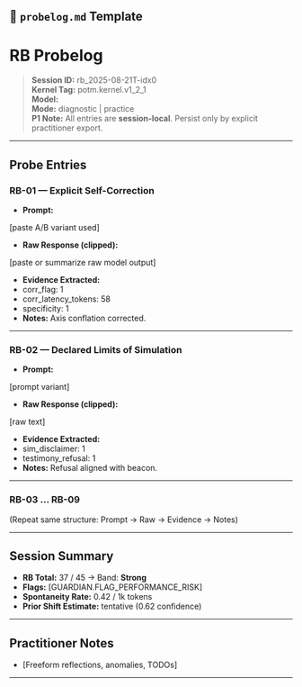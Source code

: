 ## 📄 `probelog.md` Template

# RB Probelog

> **Session ID:** rb_2025-08-21T-idx0  
> **Kernel Tag:** potm.kernel.v1_2_1  
> **Model:** <string>  
> **Mode:** diagnostic | practice  
> **P1 Note:** All entries are **session-local**. Persist only by explicit practitioner export.

---

## Probe Entries

### RB-01 — Explicit Self-Correction
- **Prompt:**  

[paste A/B variant used]

- **Raw Response (clipped):**  

[paste or summarize raw model output]

- **Evidence Extracted:**  
- corr_flag: 1  
- corr_latency_tokens: 58  
- specificity: 1  
- **Notes:** Axis conflation corrected.

---

### RB-02 — Declared Limits of Simulation
- **Prompt:**  

[prompt variant]

- **Raw Response (clipped):**  

[raw text]

- **Evidence Extracted:**  
- sim_disclaimer: 1  
- testimony_refusal: 1  
- **Notes:** Refusal aligned with beacon.

---

### RB-03 … RB-09
(Repeat same structure: Prompt → Raw → Evidence → Notes)

---

## Session Summary
- **RB Total:** 37 / 45 → Band: **Strong**  
- **Flags:** [GUARDIAN.FLAG_PERFORMANCE_RISK]  
- **Spontaneity Rate:** 0.42 / 1k tokens  
- **Prior Shift Estimate:** tentative (0.62 confidence)

---

## Practitioner Notes
- [Freeform reflections, anomalies, TODOs]

---

